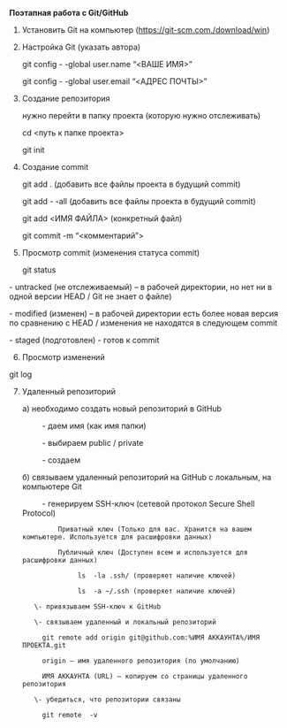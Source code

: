 **Поэтапная работа с Git/GitHub**

1. Установить Git на компьютер (<https://git-scm.com./download/win>)
2. Настройка Git (указать автора)

   git config   - -global user.name “<ВАШЕ ИМЯ>”

   git config   - -global user.email “<АДРЕС ПОЧТЫ>”

3. Создание репозитория

   нужно перейти в папку проекта (которую нужно отслеживать)

   cd <путь к папке проекта>

   git init

4. Создание commit

   git add .  (добавить все файлы проекта в будущий commit)

   git add   - -all (добавить все файлы проекта в будущий commit)

   git add <ИМЯ ФАЙЛА> (конкретный файл)

   git commit  -m “<комментарий”>

5. Просмотр commit (изменения статуса commit)

   git status

\- untracked (не отслеживаемый) – в рабочей директории, но нет ни в одной версии HEAD / Git не знает о файле)

\- modified (изменен) – в рабочей директории есть более новая версия по сравнению с HEAD / изменения не находятся в следующем commit

\- staged (подготовлен) - готов к commit

6.  Просмотр изменений

   git log

7. Удаленный репозиторий

   а) необходимо создать новый репозиторий в GitHub

   `     `\- даем имя (как имя папки)

   `     `\- выбираем public / private

   `     `\- создаем

   б) связываем удаленный репозиторий на GitHub с локальным, на компьютере Git

   `     `\- генерируем SSH-ключ (сетевой протокол Secure Shell Protocol)

                Приватный ключ (Только для вас. Хранится на вашем компьютере. Используется для расшифровки данных)

                Публичный ключ (Доступен всем и используется для расшифровки данных)

                     ls  -la .ssh/ (проверяет наличие ключей)

                     ls  -a ~/.ssh (проверяет наличие ключей)

          \- привязываем SSH-ключ к GitHub

          \- связываем удаленный и локальный репозиторий

            git remote add origin git@github.com:%ИМЯ АККАУНТА%/ИМЯ ПРОЕКТА.git

            origin – имя удаленного репозитория (по умолчанию)

            ИМЯ АККАУНТА (URL) – копируем со страницы удаленного репозитория

          \- убедиться, что репозитории связаны

            git remote  -v